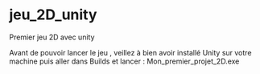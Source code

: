 # jeu_2D_unity
Premier jeu 2D avec unity 

Avant de pouvoir lancer le jeu , veillez à bien avoir installé Unity sur votre machine puis aller dans Builds et lancer : Mon_premier_projet_2D.exe 

